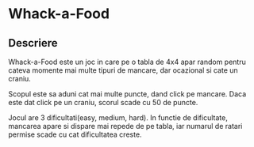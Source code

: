 # Whack-a-Food

## Descriere

Whack-a-Food este un joc in care pe o tabla de 4x4 apar random pentru cateva momente mai multe tipuri de mancare, dar ocazional si cate un craniu. 

Scopul este sa aduni cat mai multe puncte, dand click pe mancare. Daca este dat click pe un craniu, scorul scade cu 50 de puncte.

Jocul are 3 dificultati(easy, medium, hard). In functie de dificultate, mancarea apare si dispare mai repede de pe tabla, iar numarul de ratari permise scade cu cat dificultatea creste.

